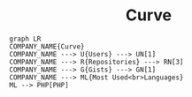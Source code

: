 <h1 align="center">Curve</h1>

```mermaid
graph LR
COMPANY_NAME{Curve}
COMPANY_NAME ---> U{Users} ---> UN[1]
COMPANY_NAME ---> R{Repositories} ---> RN[3]
COMPANY_NAME ---> G{Gists} ---> GN[1]
COMPANY_NAME ---> ML{Most Used<br>Languages}
ML --> PHP[PHP]
```
